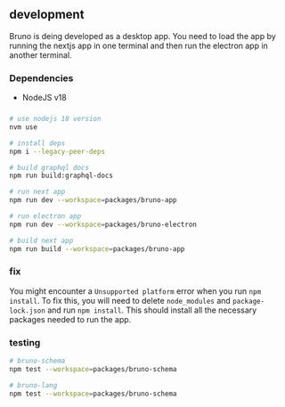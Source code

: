 ## development

Bruno is deing developed as a desktop app. You need to load the app by running the nextjs app in one terminal and then run the electron app in another terminal.

### Dependencies
* NodeJS v18

###

```bash
# use nodejs 18 version
nvm use

# install deps
npm i --legacy-peer-deps

# build graphql docs
npm run build:graphql-docs

# run next app
npm run dev --workspace=packages/bruno-app

# run electron app
npm run dev --workspace=packages/bruno-electron

# build next app
npm run build --workspace=packages/bruno-app
```

### fix

You might encounter a `Unsupported platform` error when you run `npm install`. To fix this, you will need to delete `node_modules` and `package-lock.json` and run `npm install`. This should install all the necessary packages needed to run the app.

### testing

```bash
# bruno-schema
npm test --workspace=packages/bruno-schema

# bruno-lang
npm test --workspace=packages/bruno-schema

```
